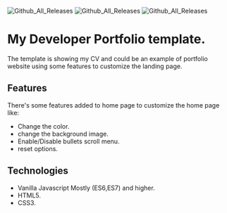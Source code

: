 ![Github_All_Releases](https://img.shields.io/badge/-JavaScript-rgba(240%2C%20219%2C%2079)?style=plastic&logo=javascript&logoColor=white)
![Github_All_Releases](https://img.shields.io/badge/-CSS-rgba(38%2C%2077%2C%20228)?style=flat-square&logo=css3)
![Github_All_Releases](https://img.shields.io/badge/-HTML-rgba(240%2C%20101%2C%2041)?style=flat-square&logo=html5&logoColor=white)

# My Developer Portfolio template.

The template is showing my CV and could be an example of portfolio website using some features to customize the landing page.

## Features

There's some features added to home page to customize the home page like:
- Change the color.
- change the background image.
- Enable/Disable bullets scroll menu.
- reset options.

## Technologies

- Vanilla Javascript Mostly (ES6,ES7) and higher.
- HTML5.
- CSS3.
